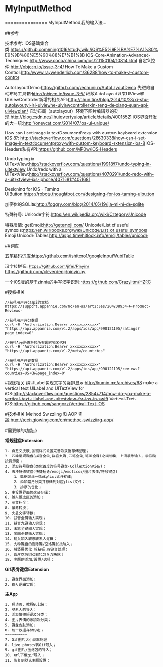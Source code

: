# MyInputMethod
===============
MyInputMethod,我的输入法...

##参考

技术参考:
iOS基础集合类:https://github.com/ming1016/study/wiki/iOS%E5%9F%BA%E7%A1%80%E9%9B%86%E5%90%88%E7%B1%BB
iOS-Core-Animation-Advanced-Techniques:http://www.cocoachina.com/ios/20150104/10814.html
自定义控件:http://objccn.io/issue-3-4/
How To Make a Custom Control:http://www.raywenderlich.com/36288/how-to-make-a-custom-control

AutoLayoutDemo:https://github.com/yechunjun/AutoLayoutDemo
先进的自动布局工具箱:http://objccn.io/issue-3-5/
细数AutoLayout以来UIView和UIViewController新增的相关API:http://chun.tips/blog/2014/10/23/xi-shu-autolayoutyi-lai-uiviewhe-uiviewcontrollerxin-zeng-de-xiang-guan-api-uiviewpian/
自动布局（autolayout）环境下图片编辑器的实现:http://blog.csdn.net/lihuiqwertyuiop/article/details/40015521
iOS界面开发的大一统:http://onevcat.com/2014/07/ios-ui-unique/


How can I set image in textDocumentProxy with custom keyboard extension iOS 8?:
http://stackoverflow.com/questions/28630338/how-can-i-set-image-in-textdocumentproxy-with-custom-keyboard-extension-ios-8
iOS-Headers私有API:https://github.com/MP0w/iOS-Headers


Undo typing in UITextView:http://stackoverflow.com/questions/1991897/undo-typing-in-uitextview
Undo/redo with a UITextView:http://stackoverflow.com/questions/4070291/undo-redo-with-a-uitextview-ios-iphone/4071681#4071681

Designing for iOS - Taming UIButton:https://robots.thoughtbot.com/designing-for-ios-taming-uibutton

加密你的SQLite:http://foggry.com/blog/2014/05/19/jia-mi-ni-de-sqlite


特殊符号:
Unicode字符:https://en.wikipedia.org/wiki/Category:Unicode


特殊表情:
getEmoji:http://getemoji.com/
Unicode/List of useful symbols:https://en.wikibooks.org/wiki/Unicode/List_of_useful_symbols
Emoji Unicode Tables:http://apps.timwhitlock.info/emoji/tables/unicode


##词库

五笔编码词库:https://github.com/ishitcno1/googleInputWubiTable


汉字转拼音:
https://github.com/jifei/Pinyin/
https://github.com/cleverdeng/pinyin.py

一个iOS版的基于zinnia的手写汉字识别:https://github.com/Crazylitm/HZRC


#授权相关

```
//获得用户评分api的文档
https://support.appannie.com/hc/en-us/articles/204208934-6-Product-Reviews-

//获得用户评分数据
curl -H "Authorization:Bearer xxxxxxxxxxxxx" "https://api.appannie.com/v1.2/apps/ios/app/990121195/ratings?page_index=0"

//获得App所支持的所有国家地区代码
curl -H "Authorization:Bearer xxxxxxxxxxxxx" "https://api.appannie.com/v1.2/meta/countries"

//获得用户评论数据
curl -H "Authorization:Bearer xxxxxxxxxxxxx" "https://api.appannie.com/v1.2/apps/ios/app/990121195/reviews?counties=US+CN&page_index=0"
```

#视图相关
纯UILabel实现文字的竖排显示:http://humin.me/archives/68
make a vertical text UILabel and UITextView for iOS:http://stackoverflow.com/questions/28544714/how-do-you-make-a-vertical-text-uilabel-and-uitextview-for-ios-in-swift
Vertical-Text-iOS:https://github.com/sangonz/Vertical-Text-iOS


#技术相关
Method Swizzling 和 AOP 实践:http://tech.glowing.com/cn/method-swizzling-aop/



#需要做的功能点

**常规键盘Extension**
```
1. 自定义皮肤,按键样式设置完善及数据存储整理；
2. 四种常规键盘(拼音全键,拼音九键,五笔全键,笔画全键)之间切换，上滑手势输入，字符键按提示窗；
3. 添加符号键盘(类似百度的符号键盘-CollectionView)；
4. 五种特殊键盘(快捷短语/emoji/emoticon/图片表情/符号键盘)
    1. 数据源统一改成plist文件存储;
    2. 添加常用分类并存储到对应plist文件；
    3. 排序的优化；
5. 主设置界面修改及存储；
6. 输入候选区的添加；
7. 英文补全；
8. 繁简转换；
9. 火星文字转换；
10. 拼音全键输入实现；
11. 拼音九键输入实现；
12. 五笔全键输入实现；
13. 笔画全键输入实现；
14. 输入加入联想联系人逻辑；
15. 九种键盘的删除键/空格键长按输入；
16. 横竖屏优化,剪粘板,按键音处理；
17. 图片表情的社会化分享的集成；
18. 主题的添加/设置/选择；
```

**Gif表情键盘Extension**
```
1. 键盘界面添加；
2. 输入逻辑实现；
```


**主App**
```
1. 启动页，教程Guide；
2. 联系人的导入；
3. 添加快捷短语及分类；
4. 图片表情的添加及分类；
5. 键盘皮肤添加；
6. 统一数据存储约定；
~~~~~~~~~~
7. Gif图片大小帧率处理
8. live photos转Gif导入；
9. gif图片/压缩包的导入；
10. url下载gif导入；
11. 恢复到默认主题设置；
```




